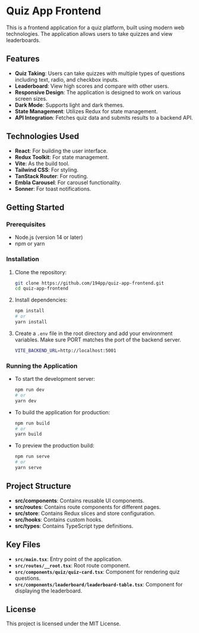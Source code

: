 # Quiz App Frontend

This is a frontend application for a quiz platform, built using modern web technologies. The application allows users to take quizzes and view leaderboards.

## Features

- **Quiz Taking**: Users can take quizzes with multiple types of questions including text, radio, and checkbox inputs.
- **Leaderboard**: View high scores and compare with other users.
- **Responsive Design**: The application is designed to work on various screen sizes.
- **Dark Mode**: Supports light and dark themes.
- **State Management**: Utilizes Redux for state management.
- **API Integration**: Fetches quiz data and submits results to a backend API.

## Technologies Used

- **React**: For building the user interface.
- **Redux Toolkit**: For state management.
- **Vite**: As the build tool.
- **Tailwind CSS**: For styling.
- **TanStack Router**: For routing.
- **Embla Carousel**: For carousel functionality.
- **Sonner**: For toast notifications.

## Getting Started

### Prerequisites

- Node.js (version 14 or later)
- npm or yarn

### Installation

1. Clone the repository:

   ```bash
   git clone https://github.com/194pp/quiz-app-frontend.git
   cd quiz-app-frontend
   ```

2. Install dependencies:

   ```bash
   npm install
   # or
   yarn install
   ```

3. Create a `.env` file in the root directory and add your environment variables.
   Make sure PORT matches the port of the backend server.

   ```bash
   VITE_BACKEND_URL=http://localhost:5001
   ```

### Running the Application

- To start the development server:

  ```bash
  npm run dev
  # or
  yarn dev
  ```

- To build the application for production:

  ```bash
  npm run build
  # or
  yarn build
  ```

- To preview the production build:

  ```bash
  npm run serve
  # or
  yarn serve
  ```

## Project Structure

- **src/components**: Contains reusable UI components.
- **src/routes**: Contains route components for different pages.
- **src/store**: Contains Redux slices and store configuration.
- **src/hooks**: Contains custom hooks.
- **src/types**: Contains TypeScript type definitions.

## Key Files

- **`src/main.tsx`**: Entry point of the application.
- **`src/routes/__root.tsx`**: Root route component.
- **`src/components/quiz/quiz-card.tsx`**: Component for rendering quiz questions.
- **`src/components/leaderboard/leaderboard-table.tsx`**: Component for displaying the leaderboard.

## License

This project is licensed under the MIT License.
